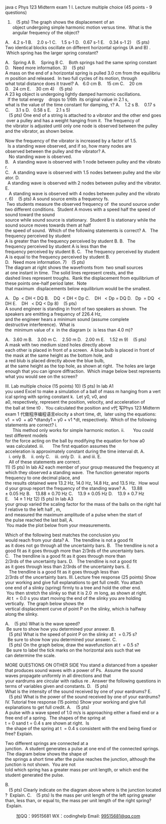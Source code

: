 java c
Phys 123
Midterm exam 1
I. Lecture multiple choice (45 points - 9 questions)
1)    (5 pts) The graph shows the displacement of an object undergoing simple harmonic motion versus time.  What is the angular frequency of the object?


A.   4.2 s-1
B.    2.0 s-1
C.    1.5 s-1
D.   0.67 s-1
E.    0.34 s-1
2)    (5 pts) Two identical blocks oscillate on different horizontal springs (A and B) .  Which spring has the larger spring constant?

A.   Spring A
B.    Spring B
C.    Both springs had the same spring constant
D.   Need more information.
3)    (5 pts) A mass on the end of a horizontal spring is pulled 3.0 cm from the equilibrium position and released.  In two full cycles of its motion, through what total distance does it travel?
A.   6.0 cm
B.    15 cm
C.    20 cm
D.   24 cm
E.    30 cm
4)    (5 pts) A 23 kg object is undergoing lightly damped harmonic oscillations.   If the total energy    drops to 1/6th  its original value in 2.1 s, what is the value of the time constant for damping, τ?
A.    1.2 s
B.    0.17 s
C.     3.1 s
D.   0.58 s
E.    2.1 s
5)    (5 pts) One end of a string is attached to a vibrator and the other end goes over a pulley and has a weight hanging from it.  The frequency of the vibrator is adjusted until only one node is observed between the pulley and the vibrator, as shown below.

Now the frequency of the vibrator is increased by a factor of 1.5.   Is a standing wave observed, and if so, how many nodes are observed between the pulley and the vibrator?
A.    No standing wave is observed.
B.   A standing wave is observed with 1 node between pulley and the vibrator.
C.   A standing wave is observed with 1.5 nodes between pulley and the vibrator.
D.   A standing wave is observed with 2 nodes between pulley and the vibrator.
E.    A standing wave is observed with 4 nodes between pulley and the vibrator.
6)    (5 pts) A sound source emits a frequency fs.  Two students measure the observed frequency of  the sound source under two different conditions.  Student A moves with a speed half the speed of sound toward the sound source while sound source is stationary.  Student B is stationary while the sound source moves towards them at half the speed of sound.  Which of the following statements is correct?
A.   The frequency perceived by student A is greater than the frequency perceived by student B.
B.   The frequency perceived by student A is less than the frequency perceived by student B.
C.   The frequency perceived by student A is equal to the frequency perceived by student B.
D.   Need more information.
7)    (5 pts) The diagram at right shows the wavefronts from  two small sources at one instant in time.  The solid lines represent crests, and the dashed lines represent troughs.  Rank the displacement from equilibrium of these points one-half period later.  Note that maximum  displacements below equilibrium would be the smallest.

A.   Dp  < DH < DQ
B.    DQ  < DH < Dp
C.    DH   < Dp = DQ
D.   Dp  = DQ   < DH
E.    DH   < DQ < Dp
8)    (5 pts) A sound engineer is standing in front of two speakers as shown.  The speakers are emitting a frequency of 226.4 Hz, and the engineer hears a minimum sound (assume complete destructive interference).  What is the  minimum value of x  in the diagram (x  is less than 4.0 m)?

A.   3.60 m
B.    3.00 m
C.    2.50 m
D.   2.00 m
E.    1.52 m
9)    (5 pts) A mask with two medium sized holes directly above each other is placed in front of a screen.  A blue bulb is placed in front of the mask at the same height as the bottom hole, and a red blub is placed directly above the blue bulb, at the same height as the top hole, as shown at right.  The holes are large enough that you can ignore diffraction.  Which image below best represents what you would see on the screen?


III. Lab multiple choice (15 points)
10) (5 pts) In lab A1 you used Excel to make a simulation of a ball of mass m hanging from a vertical spring with spring constant k.  Let y0, v0, and a0, respectively, represent the position, velocity, and acceleration of the ball at time t0 .  You calculated the position and v代 写Phys 123 Midterm exam 1
代做程序编程语言elocity a short time, dt,  later using the equations: v1  = v0  + a0 *dtandy1 = y0 + v1 *dt, respectively.  Which of the following statements are correct?
i.       This method only works for simple harmonic motion.
ii.       You could test different models for the force acting on the ball by modifying the equation for how a0  was calculated.
iii.       The first equation assumes the acceleration is approximately constant during the time interval dt.
A.    i. only
B.    ii. only
C.    iii. only
D.   ii. and iii.
E.    All of these statements are correct.
11) (5 pts) In lab A2 each member of your group measured the frequency at which they observed a standing wave.  The function generator reports frequency to one decimal place, and the results obtained were 13.2 Hz, 14.0 Hz, 14.8 Hz, and 13.5 Hz.  How would your group report the frequency of the standing wave?
A.    13.88 ± 0.05 Hz
B.    13.88 ± 0.70 Hz
C.    13.9 ± 0.05 Hz
D.    13.9 ± 0.7 Hz
E.    14 ± 1 Hz
12) (5 pts) In lab A3 your group varied the scaling factor for the mass of the balls on the right half relative to the left half , m, and measured the maximum amplitude of a pulse when the start of the pulse reached the last ball, A.  You made the plot below from your measurements.

Which of the following best matches the conclusion you would reach from your data?
A.   The trendline is not a good fit as it does not go through all the uncertainty bars.
B.   The trendline is not a good fit as it goes through more than 2/3rds of the uncertainty bars.
C.   The trendline is a good fit as it goes through more than 2/3rds of the uncertainty bars.
D.   The trendline is not a good fit as it goes through less than 2/3rds of the uncertainty bars.
E.    The trendline is a good fit as it goes through less than 2/3rds of the uncertainty bars.
III. Lecture free response (25 points)
Show your working and give full explanations to get full credit.
You attach one end of a slinky (spring) firmly to a tree and hold the other end.  You then stretch the slinky so that it is 2.0  m long, as shown at right.  At t  = 0.0 s you start moving the end of the slinky you are holding vertically.  The graph below shows the vertical displacement curve of point P on the slinky, which is halfway along the slinky.


A.    (5 pts) What is the wave speed?  Be sure to show how you determined your answer.
B.    (5 pts) What is the speed of point P on the slinky at t  = 0.75 s?   Be sure to show how you determined your answer.
C.    (5 pts) On the graph below, draw the wavefunction at t  = 0.5 s?  Be sure to label the tick marks on the horizontal axis such that we can determine the scale.

MORE QUESTIONS ON OTHER SIDE
You stand a distanced from a speaker that produces sound waves with a power of Ps.  Assume the sound waves propagate uniformly in all directions and that your eardrums are circular with radius re . Answer the following questions in terms of variables given and constants.
D.   (5 pts) What is the intensity of the sound received by one of your eardrums?
E.    (5 pts) What is the power of the sound received by one of your eardrums?
IV. Tutorial free response (15 points)
Show your working and give full explanations to get full credit.
A.    (5 pts) A pulse with a wave speed of 1.0 m/s is approaching either a fixed end or a free end of a spring.  The shapes of the spring at t = 0 sand t = 0.4 s are shown at right.  Is  the shape of the spring at t  = 0.4 s consistent with the end being fixed or free? Explain.

Two different springs are connected at a junction.  A student generates a pulse at one end of the connected springs.  The diagram below shows the shape of the springs a short time after the pulse reaches the junction, although the junction is not shown.  You are not told which spring has a greater mass per unit length, or which end the student generated the pulse.

B.    (5 pts) Clearly indicate on the diagram above where is the junction located?  Explain.
C.    (5 pts) Is the mass per unit length of the left spring greater than, less than, or equal to, the mass per unit length of the right spring?  Explain.

         
加QQ：99515681  WX：codinghelp  Email: 99515681@qq.com
